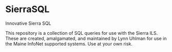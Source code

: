 # SierraSQL
Innovative Sierra SQL

This repository is a collection of SQL queries for use with the Sierra ILS. These are created, amalgamated, and maintained by Lynn Uhlman for use in the Maine InfoNet supported systems. Use at your own risk. 
